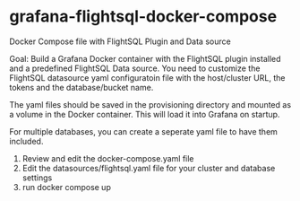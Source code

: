 # grafana-flightsql-docker-compose
Docker Compose file with FlightSQL Plugin and Data source

Goal:
Build a Grafana Docker container with the FlightSQL plugin installed and a predefined FlightSQL Data source. 
You need to customize the FlightSQL datasource yaml configuratoin file with the host/cluster URL, the tokens and the database/bucket name.

The yaml files should be saved in the provisioning directory and mounted as a volume in the Docker container. This will load it into Grafana on startup.

For multiple databases, you can create a seperate yaml file to have them included.

1. Review and edit the docker-compose.yaml file
2. Edit the datasources/flightsql.yaml file for your cluster and database settings
3. run docker compose up
